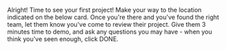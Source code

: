 Alright! Time to see your first project! Make your way to the location indicated on the below card. Once you're there and you've found the right team, let them know you've come to review their project. Give them 3 minutes time to demo, and ask any questions you may have - when you think you've seen enough, click DONE.
